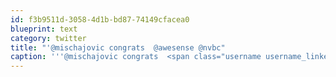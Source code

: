 ```yaml
---
id: f3b9511d-3058-4d1b-bd87-74149cfacea0
blueprint: text
category: twitter
title: "'@mischajovic congrats  @awesense @nvbc"
caption: '''@mischajovic congrats  <span class="username username_linked">@<a href="https://twitter.com/awesense" title="Awesense">awesense</a></span> <span class="username username_linked">@<a href="https://twitter.com/nvbc" title="New Ventures BC">nvbc</a></span>'
---
```

